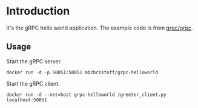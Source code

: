# Introduction

It's the gRPC hello world application. The example code is from [grpc/grpc](https://github.com/grpc/grpc/tree/master/examples/python/helloworld).

## Usage

Start the gRPC server.

```
docker run -d -p 50051:50051 mbchristoff/grpc-helloworld
```

Start the gRPC client.

```
docker run -d --net=host grpc-helloworld /greeter_client.py localhost:50051
```
